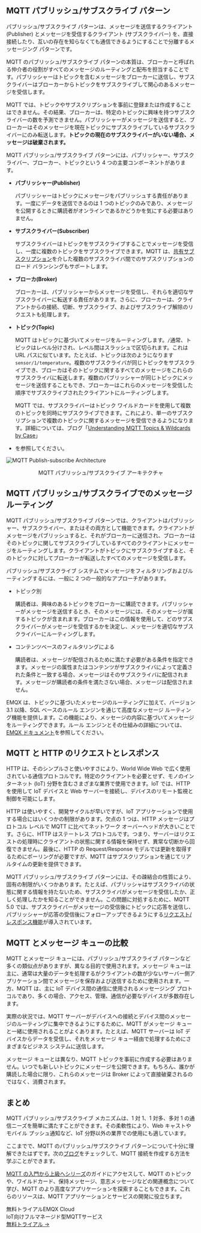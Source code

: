 ## MQTT パブリッシュ/サブスクライブ パターン

パブリッシュ/サブスクライブ パターンは、メッセージを送信するクライアント (Publisher) とメッセージを受信するクライアント (サブスクライバー) を、直接接続したり、互いの存在を知らなくても通信できるようにすることで分離するメッセージング パターンです。

MQTT のパブリッシュ/サブスクライブ パターンの本質は、ブローカーと呼ばれる仲介者の役割がすべてのメッセージのルーティングと配布を担当することです。パブリッシャーはトピックを含むメッセージをブローカーに送信し、サブスクライバーはブローカーからトピックをサブスクライブして関心のあるメッセージを受信します。

MQTT では、トピックやサブスクリプションを事前に登録または作成することはできません。その結果、ブローカーは、特定のトピックに興味を持つサブスクライバーの数を予測できません。パブリッシャーがメッセージを送信すると、ブローカーはそのメッセージを現在トピックにサブスクライブしているサブスクライバーにのみ転送します。**トピックの現在のサブスクライバーがいない場合、メッセージは破棄されます。**

MQTT パブリッシュ/サブスクライブ パターンには、パブリッシャー、サブスクライバー、ブローカー、トピックという 4 つの主要コンポーネントがあります。

- **パブリッシャー(Publisher)**

  パブリッシャーはトピックにメッセージをパブリッシュする責任があります。一度にデータを送信できるのは 1 つのトピックのみであり、メッセージを公開するときに購読者がオンラインであるかどうかを気にする必要はありません。

- **サブスクライバー(Subscriber)**

  サブスクライバーはトピックをサブスクライブすることでメッセージを受信し、一度に複数のトピックをサブスクライブできます。MQTT は、[共有サブスクリプション](https://www.emqx.com/en/blog/introduction-to-mqtt5-protocol-shared-subscription)を介した複数のサブスクライバ間でのサブスクリプションのロード バランシングもサポートします。

- **ブローカ(Broker)**

  ブローカーは、パブリッシャーからメッセージを受信し、それらを適切なサブスクライバーに転送する責任があります。さらに、ブローカーは、クライアントからの接続、切断、サブスクライブ、およびサブスクライブ解除のリクエストも処理します。

- **トピック(Topic)**

  MQTT はトピックに基づいてメッセージをルーティングします。`/`通常、トピックはレベル分けされ、レベル間はスラッシュで区切られます。これは URL パスに似ています。たとえば、トピックは次のようになります`sensor/1/temperature`。複数のサブスクライバが同じトピックをサブスクライブでき、ブローカはそのトピックに関するすべてのメッセージをこれらのサブスクライバに転送します。複数のパブリッシャーが同じトピックにメッセージを送信することもでき、ブローカーはこれらのメッセージを受信した順序でサブスクライブされたクライアントにルーティングします。

  MQTT では、サブスクライバーはトピック ワイルドカードを使用して複数のトピックを同時にサブスクライブできます。これにより、単一のサブスクリプションで複数のトピックに関するメッセージを受信できるようになります。詳細については、ブログ「[Understanding MQTT Topics & Wildcards by Case](https://www.emqx.com/en/blog/advanced-features-of-mqtt-topics)」

- を参照してください。

![MQTT Publish-subscribe Architecture](https://assets.emqx.com/images/b9575ac3d6916dc629c12aa2de5ce5c3.png)

<center>MQTT パブリッシュ/サブスクライブ アーキテクチャ</center>

## MQTT パブリッシュ/サブスクライブでのメッセージ ルーティング

MQTT パブリッシュ/サブスクライブ パターンでは、クライアントはパブリッシャー、サブスクライバー、またはその両方として機能できます。クライアントがメッセージをパブリッシュすると、それがブローカーに送信され、ブローカーはそのトピックに関してサブスクライブしているすべてのクライアントにメッセージをルーティングします。クライアントがトピックにサブスクライブすると、そのトピックに対してブローカーが転送したすべてのメッセージを受信します。

パブリッシュ/サブスクライブ システムでメッセージをフィルタリングおよびルーティングするには、一般に 2 つの一般的なアプローチがあります。

- トピック別

  購読者は、興味のあるトピックをブローカーに購読できます。パブリッシャーがメッセージを送信するとき、そのメッセージには、そのメッセージが属するトピックが含まれます。ブローカーはこの情報を使用して、どのサブスクライバーがメッセージを受信するかを決定し、メッセージを適切なサブスクライバーにルーティングします。

- コンテンツベースのフィルタリングによる

  購読者は、メッセージが配信されるために満たす必要がある条件を指定できます。メッセージの属性またはコンテンツがサブスクライバによって定義された条件と一致する場合、メッセージはそのサブスクライバに配信されます。メッセージが購読者の条件を満たさない場合、メッセージは配信されません。

EMQX は、トピックに基づいたメッセージのルーティングに加えて、バージョン 3.1 以降、SQL ベースのルール エンジンを通じて高度なメッセージ ルーティング機能を提供します。この機能により、メッセージの内容に基づいてメッセージをルーティングできます。ルール エンジンとその仕組みの詳細については、[EMQX ドキュメント](https://docs.emqx.com/en/emqx/v5.0/data-integration/rules.html)を参照してください。

## MQTT と HTTP のリクエストとレスポンス

HTTP は、そのシンプルさと使いやすさにより、World Wide Web で広く使用されている通信プロトコルです。特定のクライアントを必要とせず、モノのインターネット (IoT) 分野を含むさまざまな業界で使用できます。IoT では、HTTP を使用して IoT デバイスと Web サーバーを接続し、デバイスのリモート監視と制御を可能にします。

HTTP は使いやすく、開発サイクルが早いですが、IoT アプリケーションで使用する場合にはいくつかの制限があります。欠点の 1 つは、HTTP メッセージはプロトコル レベルで MQTT に比べてネットワーク オーバーヘッドが大きいことです。さらに、HTTP はステートレス プロトコルです。つまり、サーバーはリクエストの処理時にクライアントの状態に関する情報を保持せず、異常な切断から回復できません。最後に、HTTP の Request/Response モデルでは更新を取得するためにポーリングが必要ですが、MQTT はサブスクリプションを通じてリアルタイムの更新を提供できます。

MQTT パブリッシュ/サブスクライブ パターンには、その疎結合の性質により、固有の制限がいくつかあります。たとえば、パブリッシャはサブスクライバの状態に関する情報を持たないため、サブスクライバがメッセージを受信したか、正しく処理したかを知ることができません。この問題に対処するために、MQTT 5.0 では、サブスクライバーがメッセージの受信後にトピックに応答を送信し、パブリッシャーが応答の受信後にフォローアップできるようにする[リクエスト/レスポンス機能](https://www.emqx.com/en/blog/mqtt5-request-response)が導入されています。

## MQTT とメッセージ キューの比較

MQTT とメッセージ キューには、パブリッシュ/サブスクライブ パターンなど多くの類似点がありますが、異なる目的で使用されます。メッセージ キューは主に、通常は大量のデータを処理するがクライアントの数が少ないサーバー側アプリケーション間でメッセージを保存および送信するために使用されます。一方、MQTT は、主に IoT デバイス間の通信に使用されるメッセージング プロトコルであり、多くの場合、アクセス、管理、通信が必要なデバイスが多数存在します。

実際の状況では、MQTT サーバーがデバイスへの接続とデバイス間のメッセージのルーティングに集中できるようにするために、MQTT がメッセージ キューと一緒に使用されることがよくあります。たとえば、MQTT サーバーは IoT デバイスからデータを受信し、それをメッセージ キュー経由で処理するためにさまざまなビジネス システムに送信します。

メッセージ キューとは異なり、MQTT トピックを事前に作成する必要はありません。いつでも新しいトピックにメッセージを公開できます。もちろん、誰かが購読した場合に限り、これらのメッセージは Broker によって直接破棄されるのではなく、消費されます。

## まとめ

MQTT パブリッシュ/サブスクライブ メカニズムは、1 対 1、1 対多、多対 1 の通信ニーズを簡単に満たすことができます。その柔軟性により、Web キャストやモバイル プッシュ通知など、IoT 分野以外の業界での使用にも適しています。

ここまでで、MQTT のパブリッシュ/サブスクライブ パターンについて十分に理解できたはずです。次の[ブログ](https://www.emqx.com/ja/blog/how-to-set-parameters-when-establishing-an-mqtt-connection)をチェックして、MQTT 接続を作成する方法を学ぶことができます。

[MQTT の入門から上級へシリーズ](https://www.emqx.com/en/mqtt-guide)のガイドにアクセスして、MQTT のトピックや、ワイルドカード、保持メッセージ、意志メッセージなどの関連概念について学び、MQTT のより高度なアプリケーションを探索することもできます。これらのリソースは、MQTT アプリケーションとサービスの開発に役立ちます。



<section class="promotion">
    <div>
        無料トライアルEMQX Cloud
        <div class="is-size-14 is-text-normal has-text-weight-normal">IoT向けフルマネージド型MQTTサービス</div>
    </div>
    <a href="https://accounts.emqx.com/signup?continue=https://cloud-intl.emqx.com/console/deployments/0?oper=new" class="button is-gradient px-5">無料トライアル →</a>
</section>
